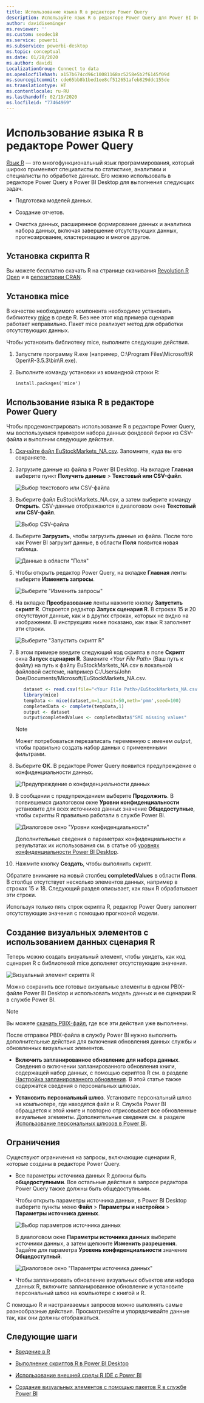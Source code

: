 ```yaml
---
title: Использование языка R в редакторе Power Query
description: Используйте язык R в редакторе Power Query для Power BI Desktop для расширенной аналитики.
author: davidiseminger
ms.reviewer: ''
ms.custom: seodec18
ms.service: powerbi
ms.subservice: powerbi-desktop
ms.topic: conceptual
ms.date: 01/28/2020
ms.author: davidi
LocalizationGroup: Connect to data
ms.openlocfilehash: a157b674cd96c10081168ac5258e5b2f6145f09d
ms.sourcegitcommit: cde65bb8b1bed1ee8cf512651afeb829ddc155de
ms.translationtype: HT
ms.contentlocale: ru-RU
ms.lasthandoff: 02/19/2020
ms.locfileid: "77464969"
---
```

# <a name="use-r-in-power-query-editor"></a>Использование языка R в редакторе Power Query

[Язык R](https://mran.microsoft.com/documents/what-is-r) — это многофункциональный язык программирования, который широко применяют специалисты по статистике, аналитики и специалисты по обработке данных. Его можно использовать в редакторе Power Query в Power BI Desktop для выполнения следующих задач.

* Подготовка моделей данных.

* Создание отчетов.

* Очистка данных, расширенное формирование данных и аналитика набора данных, включая завершение отсутствующих данных, прогнозирование, кластеризацию и многое другое.  

## <a name="install-r"></a>Установка скрипта R

Вы можете бесплатно скачать R на странице скачивания [Revolution R Open](https://mran.revolutionanalytics.com/download/) и в [репозитории CRAN](https://cran.r-project.org/bin/windows/base/).

## <a name="install-mice"></a>Установка mice

В качестве необходимого компонента необходимо установить библиотеку [mice](https://www.rdocumentation.org/packages/mice/versions/3.5.0/topics/mice) в среде R. Без нее этот код примера сценария работает неправильно. Пакет mice реализует метод для обработки отсутствующих данных.

Чтобы установить библиотеку mice, выполните следующие действия.

1. Запустите программу R.exe (например, C:\Program Files\Microsoft\R Open\R-3.5.3\bin\R.exe).  

2. Выполните команду установки из командной строки R:

   ``` 
   install.packages('mice') 
   ```

## <a name="use-r-in-power-query-editor"></a>Использование языка R в редакторе Power Query

Чтобы продемонстрировать использование R в редакторе Power Query, мы воспользуемся примером набора данных фондовой биржи из CSV-файла и выполним следующие действия.

1. [Скачайте файл EuStockMarkets_NA.csv](https://download.microsoft.com/download/F/8/A/F8AA9DC9-8545-4AAE-9305-27AD1D01DC03/EuStockMarkets_NA.csv). Запомните, куда вы его сохраняете.

1. Загрузите данные из файла в Power BI Desktop. На вкладке **Главная** выберите пункт **Получить данные** > **Текстовый или CSV-файл**.

   ![Выбор текстового или CSV-файла](media/desktop-r-in-query-editor/r-in-query-editor_1.png)

1. Выберите файл EuStockMarkets_NA.csv, а затем выберите команду **Открыть**. CSV-данные отображаются в диалоговом окне **Текстовый или CSV-файл**.

   ![Выбор CSV-файла](media/desktop-r-in-query-editor/r-in-query-editor_2.png)

1. Выберите **Загрузить**, чтобы загрузить данные из файла. После того как Power BI загрузит данные, в области **Поля** появится новая таблица.

   ![Данные в области "Поля"](media/desktop-r-in-query-editor/r-in-query-editor_3.png)

1. Чтобы открыть редактор Power Query, на вкладке **Главная** ленты выберите **Изменить запросы**.

   ![Выберите "Изменить запросы"](media/desktop-r-in-query-editor/r-in-query-editor_4.png)

1. На вкладке **Преобразование** ленты нажмите кнопку **Запустить скрипт R**. Откроется редактор **Запуск сценария R**. В строках 15 и 20 отсутствуют данные, как и в других строках, которых не видно на изображении. В инструкциях ниже показано, как язык R заполняет эти строки.

   ![Выберите "Запустить скрипт R"](media/desktop-r-in-query-editor/r-in-query-editor_5d.png)

1. В этом примере введите следующий код скрипта в поле **Скрипт** окна **Запуск сценария R**. Замените *&lt;Your File Path&gt;* (Ваш путь к файлу) на путь к файлу EuStockMarkets_NA.csv в локальной файловой системе, например C:/Users/John Doe/Documents/Microsoft/EuStockMarkets_NA.csv.

    ```r
       dataset <- read.csv(file="<Your File Path>/EuStockMarkets_NA.csv", header=TRUE, sep=",")
       library(mice)
       tempData <- mice(dataset,m=1,maxit=50,meth='pmm',seed=100)
       completedData <- complete(tempData,1)
       output <- dataset
       output$completedValues <- completedData$"SMI missing values"
    ```

    > [!NOTE]
    > Может потребоваться перезаписать переменную с именем *output*, чтобы правильно создать набор данных с примененными фильтрами.

7. Выберите **ОК**. В редакторе Power Query появится предупреждение о конфиденциальности данных.

   ![Предупреждение о конфиденциальности данных](media/desktop-r-in-query-editor/r-in-query-editor_6.png)
8. В сообщении с предупреждением выберите **Продолжить**. В появившемся диалоговом окне **Уровни конфиденциальности** установите для всех источников данных значение **Общедоступные**, чтобы скрипты R правильно работали в службе Power BI. 

   ![Диалоговое окно "Уровни конфиденциальности"](media/desktop-r-in-query-editor/r-in-query-editor_7.png)

   Дополнительные сведения о параметрах конфиденциальности и результатах их использования см. в статье об [уровнях конфиденциальности Power BI Desktop](desktop-privacy-levels.md).

 9. Нажмите кнопку **Создать**, чтобы выполнить скрипт. 

   Обратите внимание на новый столбец **completedValues** в области **Поля**. В столбце отсутствует несколько элементов данных, например в строках 15 и 18. Следующий раздел описывает, как язык R обрабатывает эти строки.

   Используя только пять строк скрипта R, редактор Power Query заполнит отсутствующие значения с помощью прогнозной модели.

## <a name="create-visuals-from-r-script-data"></a>Создание визуальных элементов с использованием данных сценария R

Теперь можно создать визуальный элемент, чтобы увидеть, как код сценария R с библиотекой mice дополняет отсутствующие значения.

![Визуальный элемент скрипта R](media/desktop-r-in-query-editor/r-in-query-editor_8a.png)

Можно сохранить все готовые визуальные элементы в одном PBIX-файле Power BI Desktop и использовать модель данных и ее сценарии R в службе Power BI.

> [!NOTE]
> Вы можете [скачать PBIX-файл](https://download.microsoft.com/download/F/8/A/F8AA9DC9-8545-4AAE-9305-27AD1D01DC03/Complete%20Values%20with%20R%20in%20PQ.pbix), где все эти действия уже выполнены.

После отправки PBIX-файла в службу Power BI нужно выполнить дополнительные действия для включения обновления данных службы и обновленных визуальных элементов.  

* **Включить запланированное обновление для набора данных**. Сведения о включении запланированного обновления книги, содержащей набор данных, с помощью скриптов R см. в разделе [Настройка запланированного обновления](refresh-scheduled-refresh.md). В этой статье также содержатся сведения о персональных шлюзах.

* **Установить персональный шлюз**. Установите персональный шлюз на компьютере, где находятся файл и R. Служба Power BI обращается к этой книге и повторно отрисовывает все обновленные визуальные элементы. Дополнительные сведения см. в разделе [Использование персональных шлюзов в Power BI](service-gateway-personal-mode.md).

## <a name="limitations"></a>Ограничения

Существуют ограничения на запросы, включающие сценарии R, которые созданы в редакторе Power Query.

* Все параметры источника данных R должны быть **общедоступными**. Все остальные действия в запросе редактора Power Query также должны быть общедоступными. 

   Чтобы открыть параметры источника данных, в Power BI Desktop выберите пункты меню **Файл** > **Параметры и настройки** > **Параметры источника данных**.

   ![Выбор параметров источника данных](media/desktop-r-in-query-editor/r-in-query-editor_9.png)

   В диалоговом окне **Параметры источника данных** выберите источники данных, а затем щелкните **Изменить разрешения**. Задайте для параметра **Уровень конфиденциальности** значение **Общедоступный**.

   ![Диалоговое окно "Параметры источника данных"](media/desktop-r-in-query-editor/r-in-query-editor_10.png)  
  
* Чтобы запланировать обновление визуальных объектов или набора данных R, включите запланированное обновление и установите персональный шлюз на компьютере с книгой и R. 

С помощью R и настраиваемых запросов можно выполнять самые разнообразные действия. Просматривайте и упорядочивайте данные так, как они должны отображаться.

## <a name="next-steps"></a>Следующие шаги

* [Введение в R](https://mran.microsoft.com/documents/what-is-r) 

* [Выполнение скриптов R в Power BI Desktop](desktop-r-scripts.md) 

* [Использование внешней среды R IDE с Power BI](desktop-r-ide.md) 

* [Создание визуальных элементов с помощью пакетов R в службе Power BI](service-r-packages-support.md)
